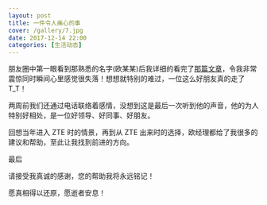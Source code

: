 ```yaml
---
layout: post
title: 一件令人痛心的事
cover: /gallery/7.jpg
date: 2017-12-14 22:00
categories: [生活动态]
---
```


朋友圈中第一眼看到那熟悉的名字(欧某某)后我详细的看完了[那篇文章](http://tech.sina.com.cn/i/2017-12-15/doc-ifypsqiz9812858.shtml)，令我非常震惊同时瞬间心里感觉很失落！想想就特别的难过，一位这么好朋友真的走了 T_T！

两周前我们还通过电话联络着感情，没想到这是最后一次听到他的声音，他的为人特别好相处，是一位好领导、好同事、好朋友。

回想当年进入 ZTE 时的情景，再到从 ZTE 出来时的选择，欧经理都给了我很多的建议和帮助，至此让我找到前进的方向。

最后

请接受我真诚的感谢，您的帮助我将永远铭记！

愿真相得以还原，愿逝者安息！
